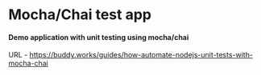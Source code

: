 # Mocha/Chai test app
#### Demo application with unit testing using mocha/chai

URL - https://buddy.works/guides/how-automate-nodejs-unit-tests-with-mocha-chai
